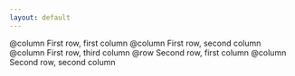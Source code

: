 ```yaml
---
layout: default
---
```

@column
First row, first column
@column
First row, second column
@column
First row, third column
@row
Second row, first column
@column
Second row, second column
